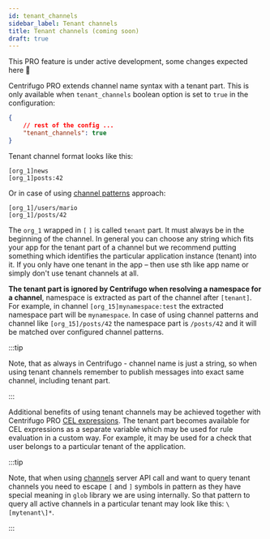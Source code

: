 ```yaml
---
id: tenant_channels
sidebar_label: Tenant channels
title: Tenant channels (coming soon)
draft: true
---
```


This PRO feature is under active development, some changes expected here 🚧

Centrifugo PRO extends channel name syntax with a tenant part. This is only available when `tenant_channels` boolean option is set to `true` in the configuration:

```json title="config.json"
{
    // rest of the config ...
    "tenant_channels": true
}
```

Tenant channel format looks like this:

```
[org_1]news
[org_1]posts:42
```

Or in case of using [channel patterns](./channel_patterns.md) approach:

```
[org_1]/users/mario
[org_1]/posts/42
```

The `org_1` wrapped in `[` `]` is called `tenant` part. It must always be in the beginning of the channel. In general you can choose any string which fits your app for the tenant part of a channel but we recommend putting something which identifies the particular application instance (tenant) into it. If you only have one tenant in the app – then use sth like app name or simply don't use tenant channels at all.

**The tenant part is ignored by Centrifugo when resolving a namespace for a channel**, namespace is extracted as part of the channel after `[tenant]`. For example, in channel `[org_15]mynamespace:test` the extracted namespace part will be `mynamespace`. In case of using channel patterns and channel like `[org_15]/posts/42` the namespace part is `/posts/42` and it will be matched over configured channel patterns.

:::tip

Note, that as always in Centrifugo - channel name is just a string, so when using tenant channels remember to publish messages into exact same channel, including tenant part.

:::

Additional benefits of using tenant channels may be achieved together with Centrifugo PRO [CEL expressions](./cel_expressions.md). The tenant part becomes available for CEL expressions as a separate variable which may be used for rule evaluation in a custom way. For example, it may be used for a check that user belongs to a particular tenant of the application.

:::tip

Note, that when using [channels](../server/server_api.md#channels) server API call and want to query tenant channels you need to escape `[` and `]` symbols in pattern as they have special meaning in `glob` library we are using internally. So that pattern to query all active channels in a particular tenant may look like this: `\[mytenant\]*`.

:::

